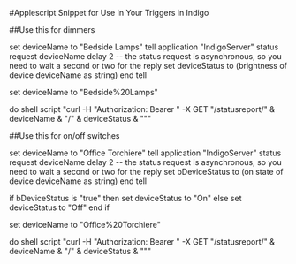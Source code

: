 #Applescript Snippet for Use In Your Triggers in Indigo

##Use this for dimmers

set deviceName to "Bedside Lamps"
tell application "IndigoServer"
status request deviceName
delay 2 -- the status request is asynchronous, so you need to wait a second or two for the reply
set deviceStatus to (brightness of device deviceName as string)
end tell

set deviceName to "Bedside%20Lamps"

do shell script "curl -H \"Authorization: Bearer <your-auth-token>\" -X GET \"<your-endpoint-path>/statusreport/" & deviceName & "/" & deviceStatus & "\""


##Use this for on/off switches

set deviceName to "Office Torchiere"
tell application "IndigoServer"
status request deviceName
delay 2 -- the status request is asynchronous, so you need to wait a second or two for the reply
set bDeviceStatus to (on state of device deviceName as string)
end tell

if bDeviceStatus is "true" then
set deviceStatus to "On"
else
set deviceStatus to "Off"
end if

set deviceName to "Office%20Torchiere"

do shell script "curl -H \"Authorization: Bearer <your-auth-token>\" -X GET \"<your-endpoint-path>/statusreport/" & deviceName & "/" & deviceStatus & "\""
